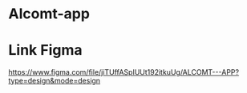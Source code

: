 # Alcomt-app
# Link Figma
https://www.figma.com/file/jiTUffASpIUUt192itkuUg/ALCOMT---APP?type=design&mode=design
